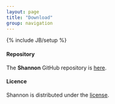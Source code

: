 ```yaml
---
layout: page
title: "Download"
group: navigation
---
```


{% include JB/setup %} 

#### Repository

The __Shannon__ GitHub repository is [here](hhttps://github.com/sreeramkannan/Shannon).


#### Licence

Shannon is distributed under the [license](license.html). 
